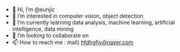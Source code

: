 - 👋 Hi, I’m @eunjic
- 👀 I’m interested in computer vision, object detection
- 🌱 I’m currently learning data analysis, machine learning, artificial intelligence, data mining
- 💞️ I’m looking to collaborate on 
- 📫 How to reach me : mail) hfdhgfiy@naver.com

<!---
eunjic/eunjic is a ✨ special ✨ repository because its `README.md` (this file) appears on your GitHub profile.
You can click the Preview link to take a look at your changes.
--->
